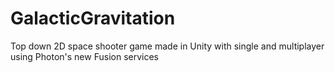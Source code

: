 # GalacticGravitation
Top down 2D space shooter game made in Unity with single and multiplayer using Photon's new Fusion services
